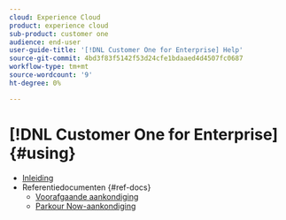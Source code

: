 ```yaml
---
cloud: Experience Cloud
product: experience cloud
sub-product: customer one
audience: end-user
user-guide-title: '[!DNL Customer One for Enterprise] Help'
source-git-commit: 4bd3f83f5142f53d24cfe1bdaaed4d4507fc0687
workflow-type: tm+mt
source-wordcount: '9'
ht-degree: 0%

---
```



# [!DNL Customer One for Enterprise] {#using}

+ [Inleiding](home.md)
+ Referentiedocumenten {#ref-docs}
   + [Voorafgaande aankondiging](intro-customer-support.md)
   + [Parkour Now-aankondiging](parkour-now.md)
